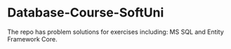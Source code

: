 # Database-Course-SoftUni
The repo has problem solutions for exercises including: MS SQL and Entity Framework Core.

